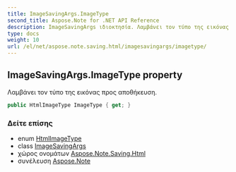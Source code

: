 ```yaml
---
title: ImageSavingArgs.ImageType
second_title: Aspose.Note for .NET API Reference
description: ImageSavingArgs ιδιοκτησία. Λαμβάνει τον τύπο της εικόνας προς αποθήκευση.
type: docs
weight: 10
url: /el/net/aspose.note.saving.html/imagesavingargs/imagetype/
---
```

## ImageSavingArgs.ImageType property

Λαμβάνει τον τύπο της εικόνας προς αποθήκευση.

```csharp
public HtmlImageType ImageType { get; }
```

### Δείτε επίσης

* enum [HtmlImageType](../../htmlimagetype/)
* class [ImageSavingArgs](../)
* χώρος ονομάτων [Aspose.Note.Saving.Html](../../imagesavingargs/)
* συνέλευση [Aspose.Note](../../../)


